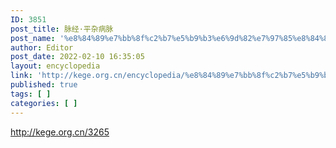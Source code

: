 ```yaml
---
ID: 3851
post_title: 脉经·平杂病脉
post_name: '%e8%84%89%e7%bb%8f%c2%b7%e5%b9%b3%e6%9d%82%e7%97%85%e8%84%89'
author: Editor
post_date: 2022-02-10 16:35:05
layout: encyclopedia
link: 'http://kege.org.cn/encyclopedia/%e8%84%89%e7%bb%8f%c2%b7%e5%b9%b3%e6%9d%82%e7%97%85%e8%84%89'
published: true
tags: [ ]
categories: [ ]
---
```

http://kege.org.cn/3265